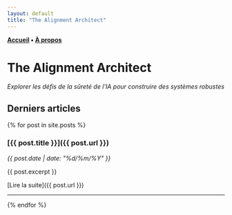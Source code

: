 ```yaml
---
layout: default
title: "The Alignment Architect"
---
```


**[Accueil](/) • [À propos](/about/)**

# The Alignment Architect

*Explorer les défis de la sûreté de l'IA pour construire des systèmes robustes*

## Derniers articles

{% for post in site.posts %}
### [{{ post.title }}]({{ post.url }})
*{{ post.date | date: "%d/%m/%Y" }}*

{{ post.excerpt }}

[Lire la suite]({{ post.url }})

---
{% endfor %}
